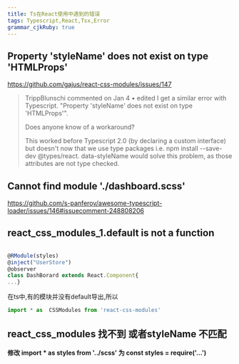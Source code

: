 ```yaml
---
title: Ts在React使用中遇到的错误
tags: Typescript,React,Tsx,Error
grammar_cjkRuby: true
---
```


##  Property 'styleName' does not exist on type 'HTMLProps<HTMLDivElement>'
https://github.com/gajus/react-css-modules/issues/147

> TrippBlunschi commented on Jan 4 • edited I get a similar error with
> Typescript. "Property 'styleName' does not exist on type 'HTMLProps'".
> 
> Does anyone know of a workaround?
> 
> This worked before Typescript 2.0 (by declaring a custom interface)
> but doesn't now that we use type packages i.e. npm install --save-dev
> @types/react.
> data-styleName would solve this problem, as those attributes are not
> type checked.

##   Cannot find module './dashboard.scss'

https://github.com/s-panferov/awesome-typescript-loader/issues/146#issuecomment-248808206


##  react_css_modules_1.default is not a function

``` javascript

@RModule(styles)
@inject("UserStore")
@observer
class DashBorard extends React.Component{
...}
```
在ts中,有的模块并没有default导出,所以

``` javascript
import * as  CSSModules from 'react-css-modules'
```

## react_css_modules 找不到 或者styleName 不匹配

**修改 import * as styles from '../scss'
为
const styles = require('...')**
